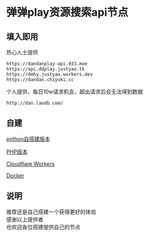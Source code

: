 # 弹弹play资源搜索api节点

## 填入即用
热心人士提供
```
https://dandanplay-api.933.moe
https://api.ddplay.justyao.tk
https://dmhy.justyao.workers.dev
https://dandan.chiyuki.cc
```

个人提供，每日10w请求机会，超出请求后会无法得到数据
```
http://dan.laodb.com/
```
## 自建
[python自搭建版本](https://pastebin.ubuntu.com/p/b33zZ3pvVr/)

[PHP版本](https://gitee.com/lianxun/dandan)

[Cloudflare Workers](https://github.com/LussacZheng/dandanplay-resource-service)

[Docker](https://github.com/IllyaTheHath/dandan-api)
## 说明
<a>推荐还是自己搭建一个获得更好的体验</a>
<br>感谢以上提供者</br>
也欢迎各位搭建提供自己的节点
